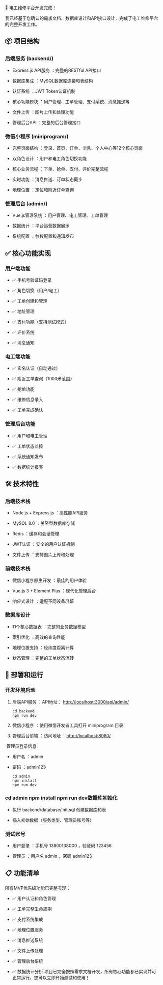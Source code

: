 🎉 电工维修平台开发完成！

我已经基于您确认的需求文档、数据库设计和API接口设计，完成了电工维修平台的完整开发工作。

## 📦 项目结构

### 后端服务 (backend/)

* Express.js API服务 ：完整的RESTful API接口

* 数据库集成 ：MySQL数据库连接和表结构

* 认证系统 ：JWT Token认证机制

* 核心功能模块 ：用户管理、工单管理、支付系统、消息推送等

* 文件上传 ：图片上传和处理功能

* 管理后台API ：完整的后台管理接口

### 微信小程序 (miniprogram/)

* 完整页面结构 ：登录、首页、订单、消息、个人中心等12个核心页面

* 双角色设计 ：用户和电工角色切换功能

* 核心业务流程 ：下单、抢单、支付、评价完整流程

* 实时功能 ：消息推送、订单状态同步

* 地理位置 ：定位和附近订单查询

### 管理后台 (admin/)

* Vue.js管理系统 ：用户管理、电工管理、工单管理

* 数据统计 ：平台运营数据展示

* 系统配置 ：参数配置和通知发布

## ✅ 核心功能实现

### 用户端功能

* ✅ 手机号验证码登录

* ✅ 角色切换（用户/电工）

* ✅ 工单创建和管理

* ✅ 地址管理

* ✅ 支付功能（支持测试模式）

* ✅ 评价系统

* ✅ 消息通知

### 电工端功能

* ✅ 实名认证（自动通过）

* ✅ 附近工单查询（1000米范围）

* ✅ 抢单功能

* ✅ 维修信息录入

* ✅ 工单完成确认

### 管理后台功能

* ✅ 用户和电工管理

* ✅ 工单状态监控

* ✅ 系统通知发布

* ✅ 数据统计报表

## 🛠️ 技术特性

### 后端技术栈

* Node.js + Express.js ：高性能API服务

* MySQL 8.0 ：关系型数据库存储

* Redis ：缓存和会话管理

* JWT认证 ：安全的用户认证机制

* 文件上传 ：支持图片上传和处理

### 前端技术栈

* 微信小程序原生开发 ：最佳的用户体验

* Vue.js 3 + Element Plus ：现代化管理后台

* 响应式设计 ：适配不同设备屏幕

### 数据库设计

* 11个核心数据表 ：完整的业务数据模型

* 索引优化 ：高效的查询性能

* 地理位置支持 ：经纬度距离计算

* 状态管理 ：完整的工单状态流转

## 🚀 部署和运行

### 开发环境启动

1. 后端API服务 ：API地址： <http://localhost:3000/api/admin/>

   ```shellscript
   cd backend
   npm run dev
   ```
2. 微信小程序 ：使用微信开发者工具打开 miniprogram 目录
3. 管理后台前端 ：访问地址： <http://localhost:8080/>&#x20;

 管理员登录信息:

* 用户名 ：admin

* 密码 ：admin123

  ```shellscript
  cd admin
  npm install
  npm run dev
  ```

### cd admin&#xA;npm install&#xA;npm run dev数据库初始化

* 执行 backend/database/init.sql 创建数据库和表

* 插入初始数据（服务类型、管理员账号等）

### 测试账号

* 用户登录 ：手机号 13800138000 ，验证码 123456

* 管理员 ：用户名 admin ，密码 admin123

## 📋 功能清单

所有MVP优先级功能已完整实现：

* ✅ 用户认证和角色管理

* ✅ 工单完整生命周期

* ✅ 支付系统集成

* ✅ 地理位置服务

* ✅ 消息推送系统

* ✅ 文件上传处理

* ✅ 管理后台系统

* ✅ 数据统计分析
  项目已完全按照需求文档开发，所有核心功能都已实现并可正常运行。您可以立即开始测试和使用！

